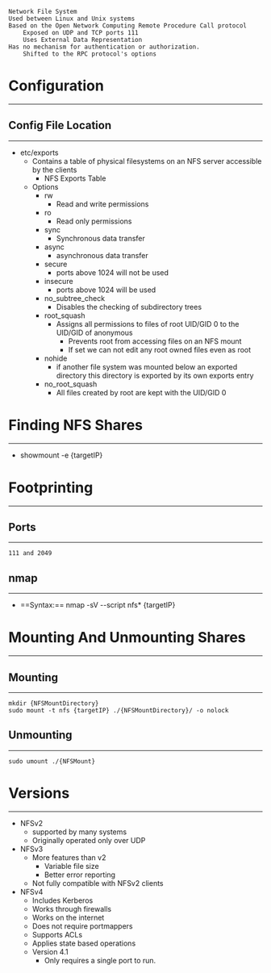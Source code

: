 	Network File System
	Used between Linux and Unix systems
	Based on the Open Network Computing Remote Procedure Call protocol
		Exposed on UDP and TCP ports 111
		Uses External Data Representation
	Has no mechanism for authentication or authorization.
		Shifted to the RPC protocol's options
# Configuration
***
## Config File Location
***
- etc/exports 
	- Contains a table of physical filesystems on an NFS server accessible by the clients
		- NFS Exports Table
	- Options
		- rw
			- Read and write permissions
		- ro
			- Read only permissions
		- sync
			- Synchronous data transfer
		- async
			- asynchronous data transfer
		- secure
			- ports above 1024 will not be used
		- insecure
			- ports above 1024 will be used
		- no_subtree_check
			- Disables the checking of subdirectory trees
		- root_squash
			- Assigns all permissions to files of root UID/GID 0 to the UID/GID of anonymous
				- Prevents root from accessing files on an NFS mount
				- If set we can not edit any root owned files even as root
		- nohide
			- if another file system was mounted below an exported directory this directory is exported by its own exports entry
		- no_root_squash
			- All files created by root are kept with the UID/GID 0

# Finding NFS Shares
***
- showmount -e {targetIP}
# Footprinting
***
## Ports
***
	111 and 2049
## nmap
***
- ==Syntax:==  nmap -sV --script nfs* {targetIP}

# Mounting And Unmounting Shares
***
## Mounting
***
```
mkdir {NFSMountDirectory}
sudo mount -t nfs {targetIP} ./{NFSMountDirectory}/ -o nolock
```
## Unmounting
***
```
sudo umount ./{NFSMount}
```
# Versions
***
- NFSv2
	- supported by many systems
	- Originally operated only over UDP
- NFSv3
	- More features than v2
		- Variable file size
		- Better error reporting
	- Not fully compatible with NFSv2 clients
- NFSv4
	- Includes Kerberos
	- Works through firewalls
	- Works on the internet
	- Does not require portmappers
	- Supports ACLs
	- Applies state based operations
	- Version 4.1
		- Only requires a single port to run.

